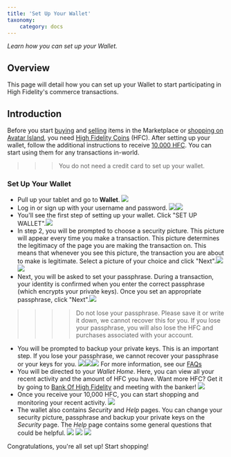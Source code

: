 ```yaml
---
title: 'Set Up Your Wallet'
taxonomy:
	category: docs
---
```


*Learn how you can set up your Wallet.*

## Overview

This page will detail how you can set up your Wallet to start participating in High Fidelity's commerce transactions. 

## Introduction

Before you start [buying](https://docs.highfidelity.com/high-fidelity-commerce/marketplace/buy) and [selling](https://docs.highfidelity.com/high-fidelity-commerce/marketplace/sell) items in the Marketplace or [shopping on Avatar Island](https://docs.highfidelity.com/high-fidelity-commerce/avatar-wearables/buy), you need [High Fidelity Coins](https://docs.highfidelity.com/high-fidelity-commerce/basics/hfc) (HFC). After setting up your wallet, follow the additional instructions to receive [10,000 HFC](https://docs.highfidelity.com/high-fidelity-commerce/basics/hfc/get-hfc). You can start using them for any transactions in-world. 

> > > You do not need a credit card to set up your wallet. 

### Set Up Your Wallet

- Pull up your tablet and go to **Wallet**. ![](tablet-wallet.PNG)
- Log in or sign up with your username and password. ![](login.PNG)![](usr-pwd.PNG)
- You'll see the first step of setting up your wallet. Click "SET UP WALLET".![](wallet-setup-1.PNG)
- In step 2, you will be prompted to choose a security picture. This picture will appear every time you make a transaction. This picture determines the legitimacy of the page you are making the transaction on. This means that whenever you see this picture, the transaction you are about to make is legitimate. Select a picture of your choice and click "Next".![](security-pic.PNG)![](security-pic-2.PNG)
- Next, you will be asked to set your passphrase. During a transaction, your identity is confirmed when you enter the correct passphrase (which encrypts your private keys). Once you set an appropriate passphrase, click "Next".![](set-passphrase.PNG)

> > > > Do not lose your passphrase. Please save it or write it down, we cannot recover this for you. If you lose your passphrase, you will also lose the HFC and purchases associated with your account. 

- You will be prompted to backup your private keys. This is an important step. If you lose your passphrase, we cannot recover your passphrase or your keys for you.  ![](backup-private.PNG)![](backup-inst.PNG)![](all-set.PNG) For more information, see our [FAQs](https://docs.highfidelity.com/high-fidelity-commerce/faq-section/commerce-faq)
- You will be directed to your *Wallet Home*. Here, you can view all your recent activity and the amount of HFC you have. Want more HFC? Get it by going to [Bank Of High Fidelity](https://hifi.place/BankOfHighFidelity) and meeting with the banker! ![](closed-beta.PNG)
- Once you receive your 10,000 HFC, you can start shopping and monitoring your recent activity. ![](wallet.PNG)
- The wallet also contains *Security* and *Help* pages. You can change your security picture, passphrase and backup your private keys on the *Security* page. The *Help* page contains some general questions that could be helpful. ![](wallet-security.PNG) ![](wallet-help-first.PNG) ![](wallet-help-second.PNG)

Congratulations, you're all set up! Start shopping!
